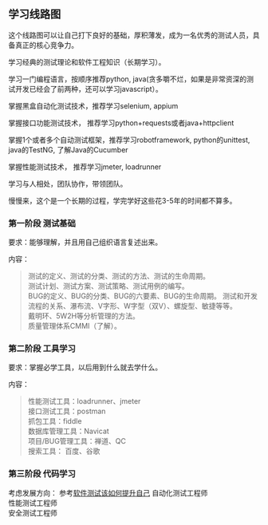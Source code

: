 ## 学习线路图

这个线路图可以让自己打下良好的基础，厚积薄发，成为一名优秀的测试人员，具备真正的核心竞争力。

学习经典的测试理论和软件工程知识（长期学习）。

学习一门编程语言，按顺序推荐python, java(贪多嚼不烂，如果是非常资深的测试开发已经会了前两种，还可以学习javascript）。

掌握黑盒自动化测试技术，推荐学习selenium, appium

掌握接口功能测试技术， 推荐学习python+requests或者java+httpclient

掌握1个或者多个自动测试框架，推荐学习robotframework, python的unittest, java的TestNG, 了解Java的Cucumber

掌握性能测试技术， 推荐学习jmeter, loadrunner

学习与人相处，团队协作，带领团队。

慢慢来，这个是一个长期的过程，学完学好这些花3-5年的时间都不算多。

### 第一阶段 测试基础

要求：能够理解，并且用自己组织语言复述出来。

内容：
>测试的定义、测试的分类、测试的方法、测试的生命周期。  
>测试计划、测试方案、测试策略、测试用例的编写。  
>BUG的定义、BUG的分类、BUG的六要素、BUG的生命周期。 测试和开发流程的关系、瀑布流、V字形、W字型（双V）、螺旋型、敏捷等等。  
>戴明环、5W2H等分析管理的方法。  
>质量管理体系CMMI（了解）。    

### 第二阶段 工具学习

要求：掌握必学工具，以后用到什么就去学什么。

内容：
>性能测试工具：loadrunner、jmeter  
>接口测试工具：postman   
>抓包工具：fiddle   
>数据库管理工具：Navicat    
>项目/BUG管理工具：禅道、QC   
>搜索工具： 百度、谷歌   

### 第三阶段 代码学习

考虑发展方向：  参考[软件测试该如何提升自己](https://www.zhihu.com/question/34426895/answer/235063852)
自动化测试工程师  
性能测试工程师   
安全测试工程师 




